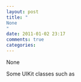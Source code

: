 ```yaml
---
layout: post
title: "
None
"
date: 2011-01-02 23:17
comments: true
categories: 
---
```


None


Some UIKit classes such as 


